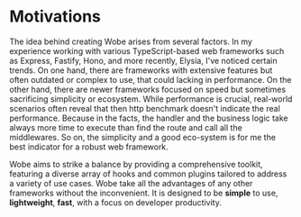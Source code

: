 # Motivations

The idea behind creating Wobe arises from several factors. In my experience working with various TypeScript-based web frameworks such as Express, Fastify, Hono, and more recently, Elysia, I've noticed certain trends. On one hand, there are frameworks with extensive features but often outdated or complex to use, that could lacking in performance. On the other hand, there are newer frameworks focused on speed but sometimes sacrificing simplicity or ecosystem. While performance is crucial, real-world scenarios often reveal that then http benchmark doesn't indicate the real performance. Because in the facts, the handler and the business logic take always more time to execute than find the route and call all the middlewares. So on, the simplicity and a good eco-system is for me the best indicator for a robust web framework.

Wobe aims to strike a balance by providing a comprehensive toolkit, featuring a diverse array of hooks and common plugins tailored to address a variety of use cases. Wobe take all the advantages of any other frameworks without the inconvenient. It is designed to be **simple** to use, **lightweight**, **fast**, with a focus on developer productivity.
